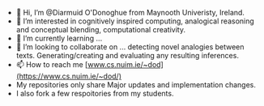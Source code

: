 - 👋 Hi, I’m @Diarmuid O'Donoghue from Maynooth Univeristy, Ireland.
- 👀 I’m interested in cognitively inspired computing, analogical reasoning and conceptual blending, computational creativity.
- 🌱 I’m currently learning ...
- 💞️ I’m looking to collaborate on ... detecting novel analogies between texts. Generating/creating and evaluating any resulting inferences.
- 📫 How to reach me [www.cs.nuim.ie/~dod](https://www.cs.nuim.ie/~dod/)
- My repositories only share Major updates and implementation changes.
- I also fork a few respoitories from my students.

<!---
Diarmuid-ODonoghue/Diarmuid-ODonoghue is a ✨ special ✨ repository because its `README.md` (this file) appears on your GitHub profile.
You can click the Preview link to take a look at your changes.
--->
